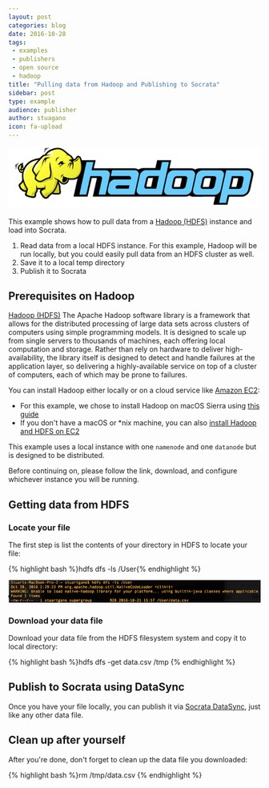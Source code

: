 ```yaml
---
layout: post
categories: blog
date: 2016-10-28
tags: 
 - examples
 - publishers
 - open source
 - hadoop
title: "Pulling data from Hadoop and Publishing to Socrata"
sidebar: post
type: example
audience: publisher
author: stuagano
icon: fa-upload
---
```


![Hadoop](/img/hadoop.png)

This example shows how to pull data from a [Hadoop (HDFS)](http://hadoop.apache.org/) instance and load into Socrata. 

1. Read data from a local HDFS instance. For this example, Hadoop will be run locally, but you could easily pull data from an HDFS cluster as well.
2. Save it to a local temp directory
3. Publish it to Socrata

## Prerequisites on Hadoop

[Hadoop (HDFS)](http://hadoop.apache.org/) The Apache Hadoop software library is a framework that allows for the distributed processing of large data sets across clusters of computers using simple programming models. It is designed to scale up from single servers to thousands of machines, each offering local computation and storage. Rather than rely on hardware to deliver high-availability, the library itself is designed to detect and handle failures at the application layer, so delivering a highly-available service on top of a cluster of computers, each of which may be prone to failures.

You can install Hadoop either locally or on a cloud service like [Amazon EC2](https://aws.amazon.com/ec2/):

- For this example, we chose to install Hadoop on macOS Sierra using [this guide](https://amodernstory.com/2014/09/23/installing-hadoop-on-mac-osx-yosemite/)  
- If you don't have a macOS or &#42;nix machine, you can also [install Hadoop and HDFS on EC2](https://blog.insightdatascience.com/spinning-up-a-free-hadoop-cluster-step-by-step-c406d56bae42#.kpz851udv)

This example uses a local instance with one `namenode` and one `datanode` but is designed to be distributed.  

<div class="alert alert-info"><p>Before continuing on, please follow the link, download, and configure whichever instance you will be running.  </p></div>

## Getting data from HDFS

### Locate your file

The first step is list the contents of your directory in HDFS to locate your file:

{% highlight bash %}hdfs dfs -ls /User{% endhighlight  %}

![HDFS](/img/hdfs-desktop.png)

### Download your data file 

Download your data file from the HDFS filesystem system and copy it to local directory: 

{% highlight bash %}hdfs dfs -get data.csv /tmp {% endhighlight  %}

## Publish to Socrata using DataSync

Once you have your file locally, you can publish it via [Socrata DataSync](http://socrata.github.io/datasync/), just like any other data file.

## Clean up after yourself

After you're done, don't forget to clean up the data file you downloaded:

{% highlight bash %}rm /tmp/data.csv {% endhighlight  %}

